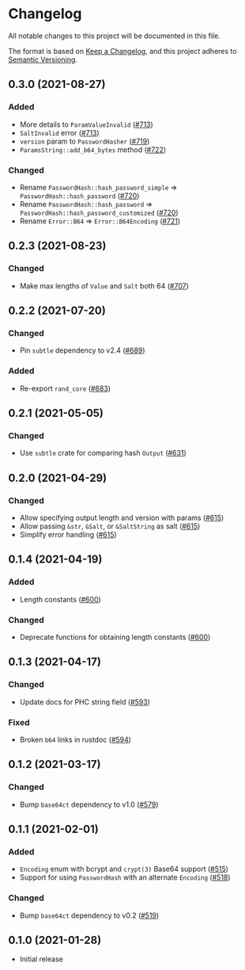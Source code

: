 # Changelog

All notable changes to this project will be documented in this file.

The format is based on [Keep a Changelog](https://keepachangelog.com/en/1.0.0/),
and this project adheres to [Semantic Versioning](https://semver.org/spec/v2.0.0.html).

## 0.3.0 (2021-08-27)
### Added
- More details to `ParamValueInvalid` ([#713])
- `SaltInvalid` error ([#713])
- `version` param to `PasswordHasher` ([#719])
- `ParamsString::add_b64_bytes` method ([#722])

### Changed
- Rename `PasswordHash::hash_password_simple` => `PasswordHash::hash_password` ([#720])
- Rename `PasswordHash::hash_password` => `PasswordHash::hash_password_customized` ([#720])
- Rename `Error::B64` => `Error::B64Encoding` ([#721])

[#713]: https://github.com/RustCrypto/traits/pull/713
[#719]: https://github.com/RustCrypto/traits/pull/719
[#720]: https://github.com/RustCrypto/traits/pull/720
[#721]: https://github.com/RustCrypto/traits/pull/721
[#722]: https://github.com/RustCrypto/traits/pull/722

## 0.2.3 (2021-08-23)
### Changed
- Make max lengths of `Value` and `Salt` both 64 ([#707])

[#707]: https://github.com/RustCrypto/traits/pull/707

## 0.2.2 (2021-07-20)
### Changed
- Pin `subtle` dependency to v2.4 ([#689])

### Added
- Re-export `rand_core` ([#683])

[#683]: https://github.com/RustCrypto/traits/pull/683
[#689]: https://github.com/RustCrypto/traits/pull/689

## 0.2.1 (2021-05-05)
### Changed
- Use `subtle` crate for comparing hash `Output` ([#631])

[#631]: https://github.com/RustCrypto/traits/pull/631

## 0.2.0 (2021-04-29)
### Changed
- Allow specifying output length and version with params ([#615])
- Allow passing `&str`, `&Salt`, or `&SaltString` as salt ([#615])
- Simplify error handling ([#615])

[#615]: https://github.com/RustCrypto/traits/pull/615

## 0.1.4 (2021-04-19)
### Added
- Length constants ([#600])

### Changed
- Deprecate functions for obtaining length constants ([#600])

[#600]: https://github.com/RustCrypto/traits/pull/600

## 0.1.3 (2021-04-17)
### Changed
- Update docs for PHC string <version> field ([#593])

### Fixed
- Broken `b64` links in rustdoc ([#594])

[#593]: https://github.com/RustCrypto/traits/pull/593
[#594]: https://github.com/RustCrypto/traits/pull/594

## 0.1.2 (2021-03-17)
### Changed
- Bump `base64ct` dependency to v1.0 ([#579])

[#579]: https://github.com/RustCrypto/traits/pull/579

## 0.1.1 (2021-02-01)
### Added
- `Encoding` enum with bcrypt and `crypt(3)` Base64 support ([#515])
- Support for using `PasswordHash` with an alternate `Encoding` ([#518])

### Changed
- Bump `base64ct` dependency to v0.2 ([#519])

[#515]: https://github.com/RustCrypto/traits/pull/515
[#518]: https://github.com/RustCrypto/traits/pull/518
[#519]: https://github.com/RustCrypto/traits/pull/519

## 0.1.0 (2021-01-28)
- Initial release
